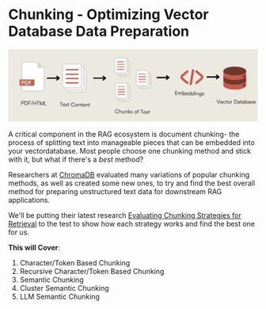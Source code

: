 # Chunking - Optimizing Vector Database Data Preparation

<img src="./media/chunking.png" width=800>

A critical component in the RAG ecosystem is document chunking- the process of splitting text into manageable pieces that can be embedded into your vectordatabase. Most people choose one chunking method and stick with it, but what if there's a *best* method?

Researchers at [ChromaDB](https://trychroma.com) evaluated many variations of popular chunking methods, as well as created some new ones, to try and find the best overall method for preparing unstructured text data for downstream RAG applications.

We'll be putting their latest research [Evaluating Chunking Strategies for Retrieval](https://research.trychroma.com/evaluating-chunking) to the test to show how each strategy works and find the best one for us.

**This will Cover**: 
1. Character/Token Based Chunking
2. Recursive Character/Token Based Chunking
3. Semantic Chunking
4. Cluster Semantic Chunking
5. LLM Semantic Chunking
